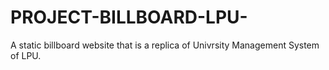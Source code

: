 # PROJECT-BILLBOARD-LPU-
A static billboard website that is a replica of Univrsity Management System of LPU.
